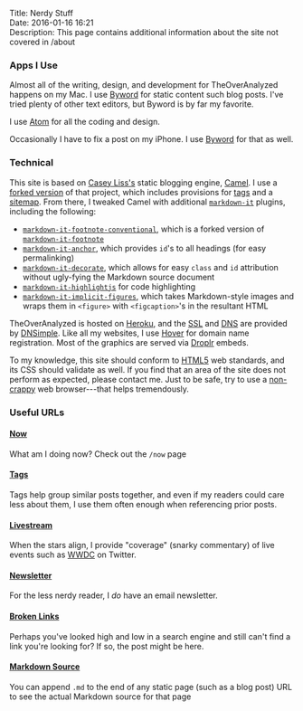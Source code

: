 Title: Nerdy Stuff  
Date: 2016-01-16 16:21  
Description: This page contains additional information about the site not covered in /about  

### Apps I Use

Almost all of the writing, design, and development for TheOverAnalyzed happens on my Mac. I use [Byword][1] for static content such blog posts. I've tried plenty of other text editors, but Byword is by far my favorite.

I use [Atom][2] for all the coding and design.

Occasionally I have to fix a post on my iPhone. I use [Byword][3] for that as well.

### Technical

This site is based on [Casey Liss's][4] static blogging engine, [Camel][5]. I use a [forked version][6] of that project, which includes provisions for [tags][7] and a [sitemap][8]. From there, I tweaked Camel with additional [`markdown-it`][9] plugins, including the following:

* [`markdown-it-footnote-conventional`][10], which is a forked version of [`markdown-it-footnote`][11]
* [`markdown-it-anchor`][12], which provides `id`'s to all headings (for easy permalinking)
* [`markdown-it-decorate`][13], which allows for easy `class` and `id` attribution without ugly-fying the Markdown source document
* [`markdown-it-highlightjs`][14] for code highlighting
* [`markdown-it-implicit-figures`][15], which takes Markdown-style images and wraps them in `<figure>` with `<figcaption>`'s in the resultant HTML

TheOverAnalyzed is hosted on [Heroku][16], and the [SSL][17] and [DNS][18] are provided by [DNSimple][19]. Like all my websites, I use [Hover][20] for domain name registration. Most of the graphics are served via [Droplr][21] embeds.

To my knowledge, this site should conform to [HTML5][22] web standards, and its CSS should validate as well. If you find that an area of the site does not perform as expected, please contact me. Just to be safe, try to use a [non-crappy][23] web browser---that helps tremendously.

### Useful URLs

#### [Now][24]

What am I doing now? Check out the `/now` page

#### [Tags][25]

Tags help group similar posts together, and even if my readers could care less about them, I use them often enough when referencing prior posts.

#### [Livestream][26]

When the stars align, I provide "coverage" (snarky commentary) of live events such as [WWDC][27] on Twitter.

#### [Newsletter][28]

For the less nerdy reader, I *do* have an email newsletter.

#### [Broken Links][29]

Perhaps you've looked high and low in a search engine and still can't find a link you're looking for? If so, the post might be here.

#### [Markdown Source][30]

You can append `.md` to the end of any static page (such as a blog post) URL to see the actual Markdown source for that page

[1]: https://geo.itunes.apple.com/us/app/byword/id420212497?mt=12&at=1l3vx9s "Byword on the Mac App Store"
[2]: https://atom.io "Atom text editor"
[3]: https://geo.itunes.apple.com/us/app/byword/id482063361?mt=8&at=1l3vx9s "Byword on the App Store"
[4]: https://twitter.com/caseyliss "Casey Liss on Twitter"
[5]: https://github.com/cliss/camel "Camel on GitHub"
[6]: https://github.com/datamcfly/camel "Roger Stringer's fork of Camel"
[7]: /tags "Lists all tags"
[8]: /sitemap.xml "Sitemap for TheOverAnalyzed"
[9]: https://www.npmjs.com/package/markdown-it "`markdown-it` on npmjs"
[10]: https://www.npmjs.com/package/markdown-it-footnote-conventional "My version of `markdown-it-footnote` on npmjs"
[11]: https://www.npmjs.com/package/markdown-it-footnote "`markdown-it-footnote` on npmjs"
[12]: https://www.npmjs.com/package/markdown-it-anchor "'markdown-it-anchor' on npmjs"
[13]: https://www.npmjs.com/package/markdown-it-decorate "`markdown-it-decorate' on npmjs"
[14]: https://www.npmjs.com/package/markdown-it-highlightjs "`markdown-it-highlightjs` on npmjs"
[15]: https://www.npmjs.com/package/markdown-it-implicit-figures "`markdown-it-implicit-figures` on npmjs"
[16]: https://heroku.com"Heroku"
[17]: https://en.wikipedia.org/wiki/Transport_Layer_Security "Wikipedia: SSL"
[18]: https://en.wikipedia.org/wiki/Domain_Name_System "Wikipedia: DNS"
[19]: https://dnsimple.com/r/a30fd6d51281e3 "DNSimple"
[20]: https://hover.com/Pji0Qlok "Hover"
[21]: https://auth.droplr.com/referral/user/0cd0ca10c401759b74716f20598e6816?callback=https://d.pr/auth/referral "Droplr"
[22]: https://en.wikipedia.org/wiki/HTML5 "Wikipedia: HTML5"
[23]: https://duckduckgo.com/?q=alternatives+to+internet+explorer&ia=software "Alternatives to Internet Explorer"
[24]: /now "/now page"
[25]: /tags "I love tags"
[26]: /live "Live events like WWDC"
[27]: https://developer.apple.com/wwdc/ "WWDC"
[28]: /newsletter "TheOverAnalyzed has a newsletter!"
[29]: /brokenlinks "Some links just won't redirect from their old Squarespace destinations. Go here to check those out."
[30]: /nerd.md "You can do this with almost every page on the site"
